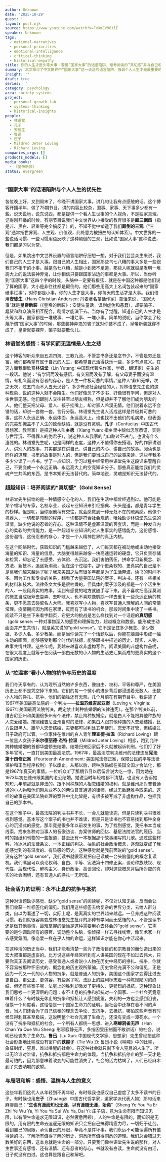 ```yaml
---
author: Unknown
date: '2025-10-29'
guest: ''
layout: post.njk
source: https://www.youtube.com/watch?v=FvXmEV90tlE
speaker: Unknown
tags:
  - national-narratives
  - personal-priorities
  - emotional-intelligence
  - critical-thinking
  - historical-empathy
title: 你的人生才是头等大事：警惕“国家大事”的话语陷阱，培养阅读的“真切感”并与自己和解
summary: 本文探讨了中文世界中“国家大事”这一说法的语言陷阱，强调个人人生才是最重要的。文章引用林语堂先生的观点，批判了有学问而无感悟的“情感空心化”现象，并提出在信息爆炸时代，培养对知识和历史的“真切感”（gold sense）至关重要。通过回顾美国“拉温案”等案例，文章呼吁人们关注小人物的挣扎，理解抗争与抵抗对社会活力的意义，并最终学会与生命的局限和解，活出有感悟、有温情、有存心的人生。
insight: ''
draft: true
series: ''
category: psychology
area: society-systems
project:
  - personal-growth-lab
  - systems-thinking
  - historical-insights
people:
  - 林语堂
  - 孔子
  - 安徒生
  - 鲁迅
  - 庄子
  - Mildred Jeter Loving
  - Richard Loving
companies_orgs: []
products_models: []
media_books:
  - 《皇帝新装》
status: evergreen
---
```

### “国家大事”的话语陷阱与个人人生的优先性

各位晚上好，又到周末了。今晚不讲国家大事，讲几句让我有点感触的话。这个博客开播半年，做了75期节目，讲的内容比较杂，国事、家事、天下事多少都有一些。说天说地，说东说西，都是提供一个看人生世事的个人视角，不是独家真理。记得刚开播的时候，有期节目说我们中文世界从小接受的教育很多是**颠三倒四**（指是非、黑白、轻重等完全搞反了）的，不知不觉中塑造了我们**颠倒的三观**（“三观”通常指世界观、人生观、价值观，此处意为被扭曲的认知体系）。中文世界的一些说话习惯、一些习惯用语反映了这种颠倒的三观，比如说“国家大事”这种说法，我们都是习以为常。

但是，如果跳出中文世界设置的语言陷阱仔细想一想，对于我们芸芸众生来说，我们自己的人生才是大事。跟自己的人生相比，国家那些乌七八糟的事大多是一些跟我们不相干的小事。越是乌七八糟，越是小到微不足道，那些人呢就越是发明一堆高大上的说法装神弄鬼，让你相信只要跟国家沾边的事都是大事。所以，当你听到“国家大事”这四个字的时候，头脑中一定要有根弦，就是在中国这种都是他们说了算的国家，大小是非往往都是颠倒的。他们那些用高大上名词包装起来的“国家破事烂事”，对你都是小事，你的人生才是大事，你每天的生活才是大事。我们借用**安徒生**（Hans Christian Andersen: 丹麦著名童话作家）童话来说，“国家大事”就是**皇帝新装**（《皇帝的新装》: 安徒生童话，讽刺虚伪和愚蠢），却要骗子、蠢货和群众演员相互配合，剧情才能演下去。当你有了觉醒，知道自己的人生才是头等大事，国家都是一堆破事、一堆烂事、一堆小事，简单的说呢，当你学会了轻蔑所谓“国家大事”的时候，那些装神弄鬼的骗子就对你装不成了，皇帝新装就穿不成了，皇帝就要裸奔，骗子就要散伙儿。

### 林语堂的感悟：有学问而无温情是人生之悲

这个博客的听众来自五湖四海、三教九流，不管念书多还是念书少，不管是穷还是富，我们都希望有属于自己的人生，都希望自己活得快乐一些，多少有点意义。在这方面我很欣赏**林语堂**（Lin Yutang: 中国现代著名作家、学者、翻译家）先生的一段话。他说：“有学问而没有感悟，有交易而没有了解，有父母妻子而没有温情，有礼义而没有忍者的存心，是人生一件极可悲的事情。”这种人“非知无举，次之无次，过五门而不入五无汉音”。多少有点社会经验的人，对林语堂先生说的这种现象、说的这种人就不会陌生。他们好像念了不少书，好像很有学问，但是对人生世事无感。他们跟别人交往甚至以朋友相称，但是却并不了解他们成为朋友的人。他们整天把父母、爱人、孩子挂嘴上，却对家人冷漠无情。他们说着永远不会错的话，却说一套做一套，言行分裂。林语堂先生说人活成这样是件极其可悲的事。这种人永远正确、永远体面、永远高大上，谁也找不出他们的毛病来，但表面的完美却掩盖不了人生的致命缺陷，就是没有灵魂。**孔子**（Confucius: 中国古代思想家、教育家）是把这种人叫**乡愿**（Xiang Yuan: 指乡里中貌似忠厚恭谨，实则与世浮沉、不得罪人的伪君子），说这种人从我家的门口路过不进门，也没有什么遗憾的。林语堂先生呢，也是同样的态度，这种人不值得你去搭理。好的作家讲别人、讲别人的故事，其实都是在讲自己、讲自己的内心、讲自己的故事。阅读也是同样的道理，书里的故事是别人的，但是我们要当成自己的故事来读。这些年我多多少少读了一点书，学了一点知识，学习过程中经常用林语堂先生这段话来警醒自己，不要变成一个永远正确、永远高大上的空壳知识分子。那些真正能给我们的灵魂产生共鸣的东西，是书本知识无法替代的。简单地说，灵魂是知识无法替代的。

### 超越知识：培养阅读的“真切感”（Gold Sense）

林语堂先生描绘的是一种情感空心化的人，我们在生活中都曾经遇到过。他可能是某个领域的专家，名校毕业，谈起专业知识来引经据典、头头是道，都是青年学生的榜样。但是呢，当你跟他稍有交往，就会感觉到一种无处不在的疏离感。他像个机器人，一切都是预制的程序，一切都是符合社会规范，唯独缺少林语堂先生说的温情，缺少他说的忍者的存心。这种温情不是虚寒温暖的客套话，而是一种发自内心的柔软的共情能力，是一种超越专业知识的对人生事实的感悟能力。这份感悟、这份温情、这份忍者的存心，才是一个人精神世界的真正内核。

在这个网络时代，获取知识的门槛越来越低了，人们每天都在被动地或主动地接受海量的知识、海量的信息，大脑变得越来越像一块高速运转的硬盘，它只负责存储和检索，却忘记了去感受、去体验、去沉淀。我们害怕落伍，拼命学习新概念、新方法、新技术，追逐新潮流，但在这个过程中，那个更柔软的、更真实的自己是不是离我们越来越远了呢？我来美国之后有很多年都是为了生活奔波，读书的时间不多。因为工作和专业的关系，翻看了大量美国法院的案子、判决书，还有一些相关的材料和技术。法律条文大多是很枯燥的，但具体的案子涉及的都是一个个活生生的人、一段段真实的故事。读到有感觉的地方就随手写下来。我不喜欢把高深莫测的概念当成板斧去耍弄、去吓唬人，也不喜欢像鹦鹉一样去重复一些永远正确的教条，更不愿意去碰瓷名人大师。我喜欢写小人物，喜欢写普通人理解的人间的常情常理。疫情期间因为困在家里，反而有了读书的机会。那段时间集中读了一些书。阅读不只是坐下来看字翻页，它更大的挑战是怎么样找到对一个话题的**真切感**（gold sense: 一种对事物深入的感受和理解能力，超越概念和数据，能形成生动画面并产生共情），就是英文说的“gold sense”。它不是记住多少概念、多少数据、多少人名、多少教条，而是当你读完了一个话题以后，你能在脑海中形成一幅生动的画面，能够感受到那个时代的脉搏，能够跟书中描述的历史、现实、人物、故事共情共理。这些年呢，我越来越喜欢非虚构写作，阅读美国的非虚构作品呢，在很大程度上就等于在阅读一部由无数的小人物的生活史汇集而成的更真实的这个国家的历史。

### 从“拉温案”看小人物的抗争与历史的温度

我们今天享有的、认为理所当然的许多东西，像自由、权利、平等和尊严，在美国历史上都不是凭空掉下来的。它们的每一个微小的进步背后都浸透着无数人、无数小人物的挣扎、抗争、他们的牺牲还有无奈。几个月前在有期节目中，我讲述了1967年美国最高法院的一个判决——**拉温苏维吉尼亚案**（Loving v. Virginia: 1967年美国最高法院判决，裁定禁止跨种族婚姻的法律违宪）。在那个判决以前，维吉尼亚州和美国很多州有个法律，禁止跨种族婚恋，就是白人不能跟其他种族的人恋爱结婚。按照维吉尼亚州当时的法律，如果白人跟其他种族的人恋爱结婚，比方说跟黑人、跟华人恋爱结婚，夫妻都可以判处五年徒刑。恋爱不好管，但结婚过日子政府可以管。一位家住在维州的白人青年**理查德·拉温**（Richard Loving）跟一位黑人女孩子**米尔德丽德·杰特·拉温**（Mildred Jeter Loving）相恋，跑到允许跨种族婚姻的首都华盛顿去结婚。结婚归来回家后不久就被起诉判刑。他们打了好多年官司，一直打到美国最高法院。1967年，最高法院判决维州的法律违反**宪法第十四修正案**（Fourteenth Amendment: 美国宪法修正案，保障公民的平等法律保护和正当程序权利）予以废止。从那以后，跨种族婚姻在美国全国才合法化，那是1967年夏天的事情。一位听众听了那期节目以后留言说大吃一惊，因为她在1973年初在维州跟美国的老公结婚。她说当时年轻啥都不清楚，也没有人告诉她短短六年前那就是非法的。跟不同种族的人相恋结婚的权利，就是维州那对普普通通的小人物和他们刚从业不久的两位普普通通的律师，经过无数磨难争取来的。这样的故事在美国法院处理的案件中比比皆是，有很多被写成了非虚构作品，包括我自己的那本书。

在这个案子中，最高法院的判决书并不长，一会儿就能读完，但是只读判决书很难找到感觉。基本写这个案子的书也并不难读，但是只是读书也不容易找到那种全身心的沉浸式的感觉。那毕竟是很多年以前发生的事，为了找到感觉，我把书本当成线索，找来各种对当事人的音像访谈、办案律师的回忆、基层法院法官的履历、当时的报纸和刊物的一些报道，甚至还有一本根据那个故事编写的儿歌。通过这些材料，冷冰冰的法律条文、一本正经的判决、抽象的社会政治概念，逐渐就变成了我能感觉到的有温度的、有质感的历史。这种感觉就是我前面说的“gold sense”。没有这种“gold sense”，我们读书就很容易把自己读成一台头脑僵化的概念复读机。我们嘴里可以谈论权利、自由、平等、宪法第十四修正案，谈论种族歧视、现代性、后现代性、解构主义、身份政治，高谈阔论，却对这些概念背后所对应的真实的社会困境，还有普通人的挣扎一无所知。

### 社会活力的证明：永不止息的抗争与抵抗

这种对话题缺少感觉、缺少“gold sense”的阅读呢，不仅对认知无益，反而会让我们收获一堆标签化的偏见。我们用这些标签去给复杂的世界分类，去给人群分类，自以为看透了一切，实际上呢，是离真实的世界越来越远。一旦养成这种阅读习惯，我们就很容易变成林语堂先生批评的那种有学问而无感悟的人。不管是读书还是做其他事情，最难掌握的恰恰是这种需要用心去体会的“gold sense”。它需要的是你调动所有的感官、调动整个头脑，像侦探一样去寻找线索，像艺术家一样去感受氛围，像恋爱一样在乎人物的命运，这样知识才能在你心中活起来。

在这种活的历史当中，我们才能看清楚一些为了政治目的和宗教目的而创造出来的宏大叙事都是虚妄的。比方说这些年经常听到有人讲美国的现在不如过去伟大，只要你真正去阅读历史，感受普通人或者说小人物在历史中经历的挣扎、抗争，你就不容易被那种怀旧式的、概念化的历史观所蒙骗。历史曾经充满不公和偏见，正是因为一代又一代的小人物的抗争，就是普通人的抗争，美国这个国家才变得比过去更自由、更公正、更包容。有些案子呢，法庭上的胜利标志着一种陈规陋习的终结，但还有些案子呢，法庭上的胜利却激发了更持久、更猛烈的抵抗。这种现象让我们思考一个更深层的问题：永不止息的抗争和抵抗对一个国家、一个社会究竟意味着什么？有时候无休止的抗争和抵抗让人感到疲惫，失利的一方也会感到沮丧，但换一个角度看，这恰恰是一个国家生命力的证明。当社会中还存在着不同的声音，当人们还会为了自己信奉的理念去争论、去抗争、去抵抗，哪怕这些声音有时候显得刺耳甚至极端，这说明整个社会充满了生命力，还没有变成一潭死水。一个没有了抗争和抵抗的社会，一个所有人都统一思想、进入**寒蝉鸦雀无声**（Han Chan Ya Que Wu Sheng: 形容寂静无声，多指因受压制而不敢讲话）的社会，说明已经丧失了生命力。**鲁迅**（Lu Xun: 中国现代文学家、思想家）先生曾经把这种社会形象地比喻成没有窗户的**铁屋子**（Tie Wu Zi: 鲁迅小说《呐喊》中的比喻，象征封闭、窒息、难以唤醒的社会）。在这种社会就只剩下令人窒息的人生了。所以无论谁对谁错，抗争和抵抗都是生命力的体现。当抗争和抵抗停止的那一天才是最可怕的，因为那意味着改变的可能性消失了，社会的活力枯竭了，人们已经麻木到了失去呐喊的欲望。

### 与局限和解：感悟、温情与人生的意义

这些年我们这代人从年轻到不再年轻，有时候我也感叹自己虚度了太多不读书的日子。有时候也用**庄子**（Zhuangzi: 中国古代哲学家，道家学派代表人物）那句话来麻痹自己：“**生也有涯而知也无涯，以有涯随无涯，殆矣**”（Sheng Ye You Ya Er Zhi Ye Wu Ya, Yi You Ya Sui Wu Ya, Dai Yi: 庄子语，意为生命有限而知识无限，以有限生命追求无限知识，必然疲惫困顿）。人的生命是有限的，而知识是无限的，用有限的生命去追逐无限的知识只会把自己搞得精疲力尽，一切归于徒劳。看到自己的局限，承认自己的局限，毕竟不是件坏事。我们永远不可能读遍所有值得读的书，了解所有值得了解的历史，洞悉所有值得洞悉的道理。我们总会错过无数美好的东西，这本身就是生命的一部分。只要我们像林语堂先生说的那样，对人生世事还有感悟、还有温情、还有忍者的存心，书就没有白读，生命就没有白活，日子就没有白过。这也算是跟自己和解吧。